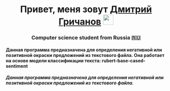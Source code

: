 <h1 align="center">Привет, меня зовут <a href="https://github.com/users50" target="_blank">Дмитрий Гричанов</a> 
<img src="https://github.com/blackcater/blackcater/raw/main/images/Hi.gif" height="32"/></h1>
<h3 align="center">Computer science student from Russia 🇷🇺</h3>
<h4 align="left">Данная программа предназначена для определения негативной или позитивной окраски предложений из текстового файла. Она работает на основе модели классификации текста: 
rubert-base-cased-sentiment  </h4>
<h5 align="left">Данная программа предназначена для определения негативной или позитивной окраски предложений из текстового файла. </h5>

